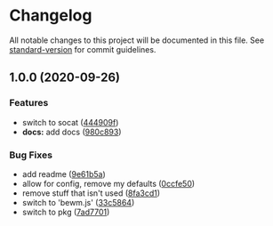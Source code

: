 # Changelog

All notable changes to this project will be documented in this file. See [standard-version](https://github.com/conventional-changelog/standard-version) for commit guidelines.

## 1.0.0 (2020-09-26)


### Features

* switch to socat ([444909f](https://github.com/Jabster28/node-backdoor/commit/444909fd7764ca916a0c3cefdc77d1f91aac942e))
* **docs:** add docs ([980c893](https://github.com/Jabster28/node-backdoor/commit/980c8939d7a7243d4bf7cedfa33130ed2b6983b7))


### Bug Fixes

* add readme ([9e61b5a](https://github.com/Jabster28/node-backdoor/commit/9e61b5a481d3b3a40645629c6ed33535e0fa791b))
* allow for config, remove my defaults ([0ccfe50](https://github.com/Jabster28/node-backdoor/commit/0ccfe50942da439f685e15aebf0ac17cd6519eb7))
* remove stuff that isn't used ([8fa3cd1](https://github.com/Jabster28/node-backdoor/commit/8fa3cd14b3a4fd7ee63460a30f08d1b7373e88d2))
* switch to 'bewm.js' ([33c5864](https://github.com/Jabster28/node-backdoor/commit/33c5864e5cbb4c84723f581a66f375506d646e05))
* switch to pkg ([7ad7701](https://github.com/Jabster28/node-backdoor/commit/7ad7701d15cb1235ea61b20dfb581c54c19d53de))
